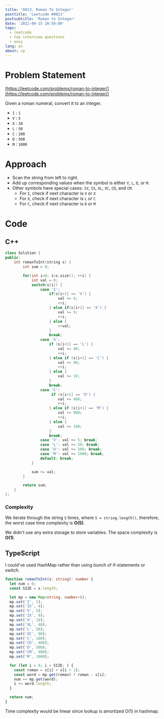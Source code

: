 ```yaml
---
title: '0013. Roman To Integer'
posttitle: 'Leetcode #0013'
postsubtitle: 'Roman to Integer'
date: '2022-09-15 20:50:00'
tags:
  - leetcode
  - top interview questions
  - easy
lang: en
about: cp
---
```


# Problem Statement

[https://leetcode.com/problems/roman-to-integer/](https://leetcode.com/problems/roman-to-integer/)

Given a roman numeral, convert it to an integer.

- `I` : `1`
- `V` : `5`
- `X` : `10`
- `L` : `50`
- `C` : `100`
- `D` : `500`
- `M` : `1000`

# Approach

- Scan the string from left to right.
- Add up corresponding values when the symbol is either `V`, `L`, `D`, or `M`.
- Other symbols have special cases: `IV`, `IX`, `XL`, `XC`, `CD`, and `CM`.
  - For `I`, check if next character is `V` or `X`
  - For `X`, check if next character is `L` or `C`
  - For `C`, check if next character is `D` or `M`

# Code

## C++

```cpp
class Solution {
public:
    int romanToInt(string s) {
        int sum = 0;

        for(int i=0; i<s.size(); ++i) {
            int val = 0;
            switch(s[i]) {
                case 'I':
                    if(s[i+1] == 'V') {
                        val += 4;
                        ++i;
                    } else if(s[i+1] == 'X') {
                        val += 9;
                        ++i;
                    } else {
                        ++val;
                    }
                    break;
                case 'X':
                    if (s[i+1] == 'L') {
                        val += 40;
                        ++i;
                    } else if (s[i+1] == 'C') {
                        val += 90;
                        ++i;
                    } else {
                        val += 10;
                    }
                    break;
                case 'C':
                     if (s[i+1] == 'D') {
                        val += 400;
                        ++i;
                    } else if (s[i+1] == 'M') {
                        val += 900;
                        ++i;
                    } else {
                        val += 100;
                    }
                    break;
                case 'V': val += 5; break;
                case 'L': val += 50; break;
                case 'D': val += 500; break;
                case 'M': val += 1000; break;
                default: break;
            }

            sum += val;
        }

        return sum;
    }
};
```

### Complexity

We iterate through the string `S` times, where `S = string.length()`, therefore, the worst case time complexity is **O(S)**.

We didn't use any extra storage to store variables. The space complexity is **O(1)**.

## TypeScript

I could've used HashMap rather than using bunch of if-statements or switch.

```ts
function romanToInt(s: string): number {
  let num = 0;
  const SIZE = s.length;

  let mp = new Map<string, number>();
  mp.set('I', 1);
  mp.set('IV', 4);
  mp.set('V', 5);
  mp.set('IX', 9);
  mp.set('X', 10);
  mp.set('XL', 40);
  mp.set('L', 50);
  mp.set('XC', 90);
  mp.set('C', 100);
  mp.set('CD', 400);
  mp.set('D', 500);
  mp.set('CM', 900);
  mp.set('M', 1000);

  for (let i = 0; i < SIZE; ) {
    const roman = s[i] + s[i + 1];
    const word = mp.get(roman) ? roman : s[i];
    num += mp.get(word);
    i += word.length;
  }

  return num;
}
```

Time complexity would be linear since lookup is amortized O(1) in hashmap.
